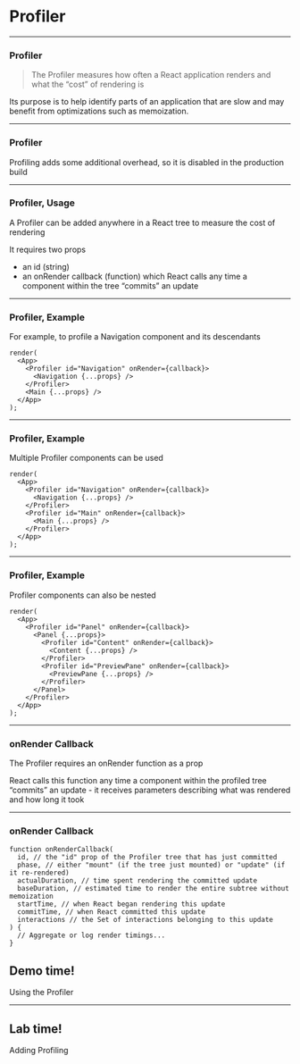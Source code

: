 # Profiler 

---
### Profiler

> The Profiler measures how often a React application renders and what the “cost” of rendering is

Its purpose is to help identify parts of an application that are slow and may benefit from optimizations such as memoization.

---
### Profiler
Profiling adds some additional overhead, so it is disabled in the production build

---
### Profiler, Usage
A Profiler can be added anywhere in a React tree to measure the cost of rendering

It requires two props
- an id (string) 
- an onRender callback (function) which React calls any time a component within the tree “commits” an update

---
### Profiler, Example
For example, to profile a Navigation component and its descendants
```
render(
  <App>
    <Profiler id="Navigation" onRender={callback}>
      <Navigation {...props} />
    </Profiler>
    <Main {...props} />
  </App>
);
```

---
### Profiler, Example
Multiple Profiler components can be used
```
render(
  <App>
    <Profiler id="Navigation" onRender={callback}>
      <Navigation {...props} />
    </Profiler>
    <Profiler id="Main" onRender={callback}>
      <Main {...props} />
    </Profiler>
  </App>
);
```
---
### Profiler, Example
Profiler components can also be nested 
```
render(
  <App>
    <Profiler id="Panel" onRender={callback}>
      <Panel {...props}>
        <Profiler id="Content" onRender={callback}>
          <Content {...props} />
        </Profiler>
        <Profiler id="PreviewPane" onRender={callback}>
          <PreviewPane {...props} />
        </Profiler>
      </Panel>
    </Profiler>
  </App>
);
```

---
### onRender Callback
The Profiler requires an onRender function as a prop

React calls this function any time a component within the profiled tree “commits” an update - it receives parameters describing what was rendered and how long it took

---
### onRender Callback
```
function onRenderCallback(
  id, // the "id" prop of the Profiler tree that has just committed
  phase, // either "mount" (if the tree just mounted) or "update" (if it re-rendered)
  actualDuration, // time spent rendering the committed update
  baseDuration, // estimated time to render the entire subtree without memoization
  startTime, // when React began rendering this update
  commitTime, // when React committed this update
  interactions // the Set of interactions belonging to this update
) {
  // Aggregate or log render timings...
}
```


<!-- .slide: data-background="url('images/demo.jpg')" data-background-size="cover" --> 
<!-- .slide: class="lab" -->
## Demo time!
Using the Profiler

---
<!-- .slide: data-background="url('images/lab2.jpg')" data-background-size="cover"  --> 
<!-- .slide: class="lab" -->
## Lab time!
Adding Profiling